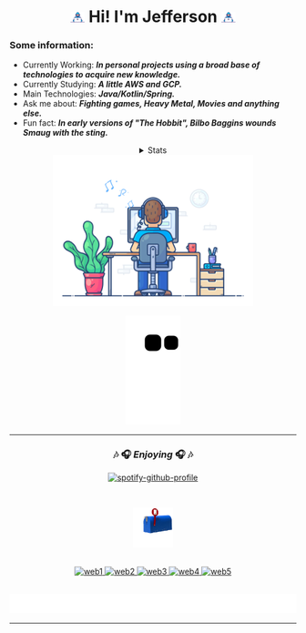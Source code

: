 <h1 align="center" >
  <img
      width="5%"
      src="https://github.com/jeffersontavaresdm/jeffersontavaresdm/blob/main/images/Developer.gif"
      alt="coding1"
  />
  Hi! I'm Jefferson
  <img
      width="5%"
      src="https://github.com/jeffersontavaresdm/jeffersontavaresdm/blob/main/images/Developer.gif"
      alt="coding2"
  />
</h1 >

<h3 >Some information:</h3 >
<ul >
  <li >
    Currently Working:
    <b ><i >
      In personal projects using a broad base of technologies to acquire new knowledge.
    </i ></b >
  </li >
  <li >
    Currently Studying:
    <b ><i >
      A little AWS and GCP.
    </i ></b >
  </li >
  <li >
    Main Technologies:
    <b ><i >
      Java/Kotlin/Spring.
    </i ></b >
  </li >
  <li >
    Ask me about:
    <b ><i >
      Fighting games, Heavy Metal, Movies and anything else.
    </i ></b >
  </li >
  <li >
    Fun fact:
    <b ><i >
      In early versions of "The Hobbit", Bilbo Baggins wounds Smaug with the sting.
    </i ></b >
  </li >
</ul >

<div align="center" >
  <details >
    <summary >
      <span style="cursor: pointer; width: 50px" >Stats</span >
    </summary >
    <br >
    <a href="https://github.com/jeffersontavaresdm" >
      <div align="center" >
        <img
            src="https://github.com/jeffersontavaresdm/profile-summary-cards/raw/master/profile-summary-card-output/github/3-stats.svg"
            width="35%"
            alt="stat1" >
        <img
            src="https://github.com/jeffersontavaresdm/profile-summary-cards/raw/master/profile-summary-card-output/github/4-productive-time.svg"
            width="35%"
            alt="stat2" >
        <img
            src="https://github.com/jeffersontavaresdm/profile-summary-cards/raw/master/profile-summary-card-output/github/1-repos-per-language.svg"
            width="35%"
            alt="stat3" >
        <img
            src="https://github.com/jeffersontavaresdm/profile-summary-cards/raw/master/profile-summary-card-output/github/2-most-commit-language.svg"
            width="35%"
            alt="stat4" >
      </div >
    </a >
  </details >
</div >

<div align="center" >
  <img
      width="70%"
      src="https://github.com/jeffersontavaresdm/jeffersontavaresdm/blob/main/images/dev-working_rounded.gif?raw=true"
      alt="i-am-programming"
  />

  <br >

  ![Snake animation](https://github.com/jeffersontavaresdm/jeffersontavaresdm/blob/output/github-contribution-grid-snake.svg)

  <hr >

  ### :notes: :headphones: _Enjoying_ :headphones: :notes:

  [![spotify-github-profile](https://spotify-github-profile.vercel.app/api/view?uid=bucky2dgod&cover_image=true&theme=novatorem&bar_color=53b14f&bar_color_cover=false)](https://spotify-github-profile.vercel.app/api/login)

  <br/>
  
  <img
      src="https://github.com/jeffersontavaresdm/jeffersontavaresdm/blob/main/images/letterbox.gif?raw=true"
      width="70px"
      alt="letterbox"
  />

  <br >

  <div align="center" >
    <a href="https://www.linkedin.com/in/jefferson-tavares" target="_blank" >
      <img
          src="https://img.shields.io/badge/-LinkedIn-%230077B5?style=for-the-badge&logo=linkedin&logoColor=white"
          alt="web1"
      >
    </a >
    <a href="https://t.me/jeffersontdm" target="_blank" >
      <img
          src="https://img.shields.io/badge/Telegram-2CA5E0?style=for-the-badge&logo=telegram&logoColor=white"
          alt="web2"
      >
    </a >
    <a href="https://twitter.com/JFFTXD" target="_blank" >
      <img
          src="https://img.shields.io/badge/Twitter-1DA1F2?style=for-the-badge&logo=twitter&logoColor=white"
          alt="web3"
      >
    </a >
    <a href="https://discord.com/users/jeffersontdm#1604" target="_blank" >
      <img
          src="https://img.shields.io/badge/Discord-7289DA?style=for-the-badge&logo=discord&logoColor=white"
          alt="web4"
      >
    </a >
    <a href="https://www.instagram.com/jeffersontdm_" target="_blank" >
      <img
          src="https://img.shields.io/badge/-Instagram-%23E4405F?style=for-the-badge&logo=instagram&logoColor=white"
          alt="web5"
      >
    </a >
  </div >
  <br >
  
  <img
      src="https://github.com/jeffersontavaresdm/jeffersontavaresdm/blob/main/images/this_page_is.gif?raw=true"
      alt="end"
  />
  
  <hr/>
</div >

